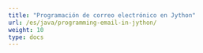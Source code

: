 ```yaml
---
title: "Programación de correo electrónico en Jython"
url: /es/java/programming-email-in-jython/
weight: 10
type: docs
---
```

